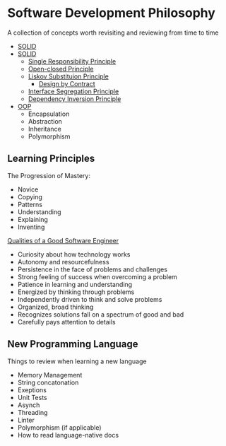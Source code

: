 Software Development Philosophy
===============================

A collection of concepts worth revisiting and reviewing from time to time

- [SOLID](https://www.baeldung.com/solid-principles)
- [SOLID](https://en.wikipedia.org/wiki/SOLID)
  - [Single Responsibility Principle](https://en.wikipedia.org/wiki/Single_responsibility_principle)
  - [Open-closed Principle](https://en.wikipedia.org/wiki/Open%E2%80%93closed_principle)
  - [Liskov Substituion Principle](https://en.wikipedia.org/wiki/Liskov_substitution_principle)
    - [Design by Contract](https://en.wikipedia.org/wiki/Design_by_contract)
  - [Interface Segregation Principle](https://en.wikipedia.org/wiki/Interface_segregation_principle)
  - [Dependency Inversion Principle](https://en.wikipedia.org/wiki/Dependency_inversion_principle)
- [OOP](https://www.freecodecamp.org/news/object-oriented-programming-concepts-21bb035f7260/)
  - Encapsulation
  - Abstraction
  - Inheritance
  - Polymorphism

Learning Principles
-------------------

The Progression of Mastery:

- Novice
- Copying
- Patterns
- Understanding
- Explaining
- Inventing

[Qualities of a Good Software Engineer](https://blog.usejournal.com/10-signs-you-will-suck-at-programming-5497a6a52c5c)

- Curiosity about how technology works
- Autonomy and resourcefulness
- Persistence in the face of problems and challenges
- Strong feeling of success when overcoming a problem
- Patience in learning and understanding
- Energized by thinking through problems
- Independently driven to think and solve problems
- Organized, broad thinking
- Recognizes solutions fall on a spectrum of good and bad
- Carefully pays attention to details

New Programming Language
------------------------

Things to review when learning a new language

- Memory Management
- String concatonation
- Exeptions
- Unit Tests
- Asynch
- Threading
- Linter
- Polymorphism (if applicable)
- How to read language-native docs

